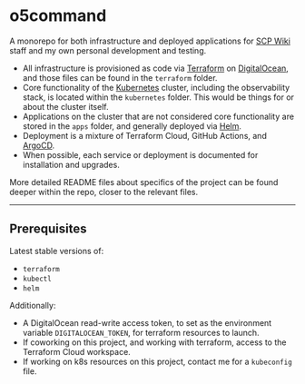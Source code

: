 # o5command

A monorepo for both infrastructure and deployed applications for
[SCP Wiki](https://scpwiki.com) staff and my own personal development
and testing.

* All infrastructure is provisioned as code via [Terraform](https://terraform.io)
on [DigitalOcean](https://digitalocean.com/), and those files can be found in
the `terraform` folder.
* Core functionality of the [Kubernetes](https://kubernetes.io) cluster, including
the observability stack, is located within the `kubernetes` folder. This would
be things for or about the cluster itself.
* Applications on the cluster that are not considered core functionality are stored
in the `apps` folder, and generally deployed via [Helm](https://helm.sh).
* Deployment is a mixture of Terraform Cloud, GitHub Actions, and
[ArgoCD](https://argoproj.github.io/cd/).
* When possible, each service or deployment is documented for installation and
upgrades.

More detailed README files about specifics of the project can be found deeper within
the repo, closer to the relevant files.

---

## Prerequisites

Latest stable versions of:
- `terraform`
- `kubectl`
- `helm`

Additionally:
- A DigitalOcean read-write access token, to set as the environment variable
`DIGITALOCEAN_TOKEN`, for terraform resources to launch.
- If coworking on this project, and working with terraform, access to the Terraform
Cloud workspace.
- If working on k8s resources on this project, contact me for a `kubeconfig` file.
